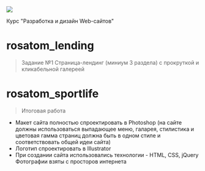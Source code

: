 <a href="https://rosatomtech.ru/">
<img src="https://rosatomtech.ru/wp-content/uploads/2018/07/logo-tar-rus.png" class="ws-chat-logo-img">
</a>



Курс "Разработка и дизайн Web-сайтов"


# rosatom_lending

> Задание №1
Страница-лендинг (миниум 3 раздела) с прокруткой и кликабельной галереей


# rosatom_sportlife

>  Итоговая работа
- Макет сайта полностью спроектировать в Photoshop (на сайте должны использоваться выпадающее меню, галарея, стилистика и цветовая гамма страниц должна быть в одном стиле и соответствовать общей идеи сайта)
- Логотип спроектировать в Illustrator
- При создании сайта использовались технологии - HTML, CSS, jQuery
Фотографии взяты с просторов интернета